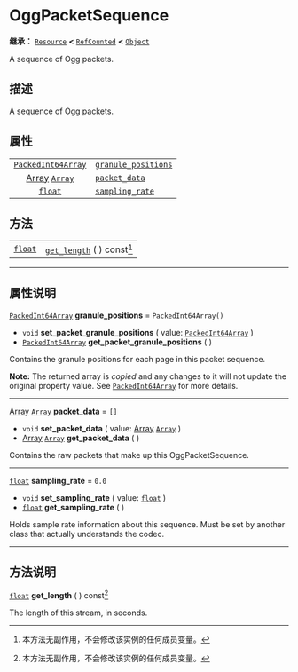 <!-- ⚠ 请勿编辑本文件 ⚠ -->
<!-- 本文档使用脚本从 WeDot 引擎源码仓库生成。 -->
<!-- 生成脚本：https://github.com/WeDot-Engine/WeDot/tree/4.3/doc/tools/make_md.py； -->
<!-- 原文件：https://github.com/WeDot-Engine/WeDot/tree/4.3/modules/ogg/doc_classes/OggPacketSequence.xml。 -->

<div id="_class_oggpacketsequence"></div>

# OggPacketSequence

**继承：** [`Resource`](class_resource.md) **<** [`RefCounted`](class_refcounted.md) **<** [`Object`](class_object.md)

A sequence of Ogg packets.

## 描述

A sequence of Ogg packets.

## 属性

|||
|:-:|:--|
| [`PackedInt64Array`](class_packedint64array.md)   | [`granule_positions`](#class_oggpacketsequence_property_granule_positions) | ``PackedInt64Array()`` |
| [Array](class_array.md) [`Array`](class_array.md) | [`packet_data`](#class_oggpacketsequence_property_packet_data)             | ``[]``                 |
| [`float`](class_float.md)                         | [`sampling_rate`](#class_oggpacketsequence_property_sampling_rate)         | ``0.0``                |

## 方法

|||
|:-:|:--|
| [`float`](class_float.md) | [`get_length`](#class_oggpacketsequence_method_get_length) ( ) const[^const] |

<!-- rst-class:: classref-section-separator -->

---

## 属性说明

<div id="_class_oggpacketsequence_property_granule_positions"></div>

[`PackedInt64Array`](class_packedint64array.md) **granule_positions** = ``PackedInt64Array()`` <div id="class_oggpacketsequence_property_granule_positions"></div>

- `void` **set_packet_granule_positions** ( value: [`PackedInt64Array`](class_packedint64array.md) )
- [`PackedInt64Array`](class_packedint64array.md) **get_packet_granule_positions** ( )

Contains the granule positions for each page in this packet sequence.

**Note:** The returned array is *copied* and any changes to it will not update the original property value. See [`PackedInt64Array`](class_packedint64array.md) for more details.

<!-- rst-class:: classref-item-separator -->

---

<div id="_class_oggpacketsequence_property_packet_data"></div>

[Array](class_array.md) [`Array`](class_array.md) **packet_data** = ``[]`` <div id="class_oggpacketsequence_property_packet_data"></div>

- `void` **set_packet_data** ( value: [Array](class_array.md) [`Array`](class_array.md) )
- [Array](class_array.md) [`Array`](class_array.md) **get_packet_data** ( )

Contains the raw packets that make up this OggPacketSequence.

<!-- rst-class:: classref-item-separator -->

---

<div id="_class_oggpacketsequence_property_sampling_rate"></div>

[`float`](class_float.md) **sampling_rate** = ``0.0`` <div id="class_oggpacketsequence_property_sampling_rate"></div>

- `void` **set_sampling_rate** ( value: [`float`](class_float.md) )
- [`float`](class_float.md) **get_sampling_rate** ( )

Holds sample rate information about this sequence. Must be set by another class that actually understands the codec.

<!-- rst-class:: classref-section-separator -->

---

## 方法说明

<div id="_class_oggpacketsequence_method_get_length"></div>

[`float`](class_float.md) **get_length** ( ) const[^const]<div id="class_oggpacketsequence_method_get_length"></div>

The length of this stream, in seconds.

[^virtual]: 本方法通常需要用户覆盖才能生效。
[^const]: 本方法无副作用，不会修改该实例的任何成员变量。
[^vararg]: 本方法除了能接受在此处描述的参数外，还能够继续接受任意数量的参数。
[^constructor]: 本方法用于构造某个类型。
[^static]: 调用本方法无需实例，可直接使用类名进行调用。
[^operator]: 本方法描述的是使用本类型作为左操作数的有效运算符。
[^bitfield]: 这个值是由下列位标志构成位掩码的整数。
[^void]: 无返回值。
